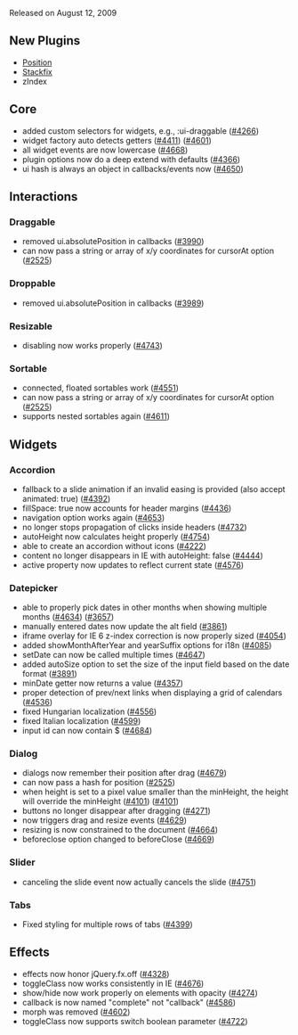 <script>{
	"title": "jQuery UI 1.8a1 Changelog"
}</script>

Released on August 12, 2009

## New Plugins

* [Position](http://wiki.jqueryui.com/Position)
* [Stackfix](http://wiki.jqueryui.com/Stackfix)
* zIndex

## Core

* added custom selectors for widgets, e.g., :ui-draggable ([#4266](http://bugs.jqueryui.com/ticket/4266))
* widget factory auto detects getters ([#4411](http://bugs.jqueryui.com/ticket/4411)) ([#4601](http://bugs.jqueryui.com/ticket/4601))
* all widget events are now lowercase ([#4668](http://bugs.jqueryui.com/ticket/4668))
* plugin options now do a deep extend with defaults ([#4366](http://bugs.jqueryui.com/ticket/4366))
* ui hash is always an object in callbacks/events now ([#4650](http://bugs.jqueryui.com/ticket/4650))

## Interactions

### Draggable

* removed ui.absolutePosition in callbacks ([#3990](http://bugs.jqueryui.com/ticket/3990))
* can now pass a string or array of x/y coordinates for cursorAt option ([#2525](http://bugs.jqueryui.com/ticket/2525))

### Droppable

* removed ui.absolutePosition in callbacks ([#3989](http://bugs.jqueryui.com/ticket/3989))

### Resizable

* disabling now works properly ([#4743](http://bugs.jqueryui.com/ticket/4743))

### Sortable

* connected, floated sortables work ([#4551](http://bugs.jqueryui.com/ticket/4551))
* can now pass a string or array of x/y coordinates for cursorAt option ([#2525](http://bugs.jqueryui.com/ticket/2525))
* supports nested sortables again ([#4611](http://bugs.jqueryui.com/ticket/4611))

## Widgets

### Accordion

* fallback to a slide animation if an invalid easing is provided (also accept animated: true) ([#4392](http://bugs.jqueryui.com/ticket/4392))
* fillSpace: true now accounts for header margins ([#4436](http://bugs.jqueryui.com/ticket/4436))
* navigation option works again ([#4653](http://bugs.jqueryui.com/ticket/4653))
* no longer stops propagation of clicks inside headers ([#4732](http://bugs.jqueryui.com/ticket/4732))
* autoHeight now calculates height properly ([#4754](http://bugs.jqueryui.com/ticket/4754))
* able to create an accordion without icons ([#4222](http://bugs.jqueryui.com/ticket/4222))
* content no longer disappears in IE with autoHeight: false ([#4444](http://bugs.jqueryui.com/ticket/4444))
* active property now updates to reflect current state ([#4576](http://bugs.jqueryui.com/ticket/4576))

### Datepicker

* able to properly pick dates in other months when showing multiple months ([#4634](http://bugs.jqueryui.com/ticket/4634)) ([#3657](http://bugs.jqueryui.com/ticket/3657))
* manually entered dates now update the alt field ([#3861](http://bugs.jqueryui.com/ticket/3861))
* iframe overlay for IE 6 z-index correction is now properly sized ([#4054](http://bugs.jqueryui.com/ticket/4054))
* added showMonthAfterYear and yearSuffix options for i18n ([#4085](http://bugs.jqueryui.com/ticket/4085))
* setDate can now be called multiple times ([#4647](http://bugs.jqueryui.com/ticket/4647))
* added autoSize option to set the size of the input field based on the date format ([#3891](http://bugs.jqueryui.com/ticket/3891))
* minDate getter now returns a value ([#4357](http://bugs.jqueryui.com/ticket/4357))
* proper detection of prev/next links when displaying a grid of calendars ([#4536](http://bugs.jqueryui.com/ticket/4536))
* fixed Hungarian localization ([#4556](http://bugs.jqueryui.com/ticket/4556))
* fixed Italian localization ([#4599](http://bugs.jqueryui.com/ticket/4599))
* input id can now contain $ ([#4684](http://bugs.jqueryui.com/ticket/4684))

### Dialog

* dialogs now remember their position after drag ([#4679](http://bugs.jqueryui.com/ticket/4679))
* can now pass a hash for position ([#2525](http://bugs.jqueryui.com/ticket/2525))
* when height is set to a pixel value smaller than the minHeight, the height will override the minHeight ([#4101](http://bugs.jqueryui.com/ticket/4101)) ([#4101](http://bugs.jqueryui.com/ticket/4101))
* buttons no longer disappear after dragging ([#4271](http://bugs.jqueryui.com/ticket/4271))
* now triggers drag and resize events ([#4629](http://bugs.jqueryui.com/ticket/4629))
* resizing is now constrained to the document ([#4664](http://bugs.jqueryui.com/ticket/4664))
* beforeclose option changed to beforeClose ([#4669](http://bugs.jqueryui.com/ticket/4669))

### Slider

* canceling the slide event now actually cancels the slide ([#4751](http://bugs.jqueryui.com/ticket/4751))

### Tabs

* Fixed styling for multiple rows of tabs ([#4399](http://bugs.jqueryui.com/ticket/4399))

## Effects

* effects now honor jQuery.fx.off ([#4328](http://bugs.jqueryui.com/ticket/4328))
* toggleClass now works consistently in IE ([#4676](http://bugs.jqueryui.com/ticket/4676))
* show/hide now work properly on elements with opacity ([#4274](http://bugs.jqueryui.com/ticket/4274))
* callback is now named "complete" not "callback" ([#4586](http://bugs.jqueryui.com/ticket/4586))
* morph was removed ([#4602](http://bugs.jqueryui.com/ticket/4602))
* toggleClass now supports switch boolean parameter ([#4722](http://bugs.jqueryui.com/ticket/4722))

